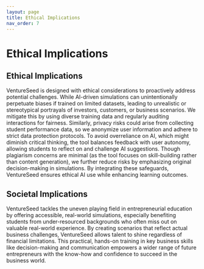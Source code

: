 ```yaml
---
layout: page
title: Ethical Implications
nav_order: 7
---
```


# Ethical Implications

## Ethical Implications
VentureSeed is designed with ethical considerations to proactively address potential challenges. While AI-driven simulations can unintentionally perpetuate biases if trained on limited datasets, leading to unrealistic or stereotypical portrayals of investors, customers, or business scenarios. We mitigate this by using diverse training data and regularly auditing interactions for fairness. Similarly, privacy risks could arise from collecting student performance data, so we anonymize user information and adhere to strict data protection protocols. To avoid overreliance on AI, which might diminish critical thinking, the tool balances feedback with user autonomy, allowing students to reflect on and challenge AI suggestions. Though plagiarism concerns are minimal (as the tool focuses on skill-building rather than content generation), we further reduce risks by emphasizing original decision-making in simulations. By integrating these safeguards, VentureSeed ensures ethical AI use while enhancing learning outcomes.
## Societal Implications
VentureSeed tackles the uneven playing field in entrepreneurial education by offering accessible, real-world simulations, especially benefiting students from under-resourced backgrounds who often miss out on valuable real-world experience. By creating scenarios that reflect actual business challenges, VentureSeed allows talent to shine regardless of financial limitations. This practical, hands-on training in key business skills like decision-making and communication empowers a wider range of future entrepreneurs with the know-how and confidence to succeed in the business world.
